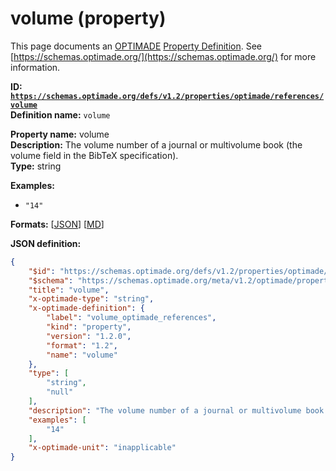 # volume (property)

This page documents an [OPTIMADE](https://www.optimade.org/) [Property Definition](https://schemas.optimade.org/#definitions). See [https://schemas.optimade.org/](https://schemas.optimade.org/) for more information.

**ID: [`https://schemas.optimade.org/defs/v1.2/properties/optimade/references/volume`](https://schemas.optimade.org/defs/v1.2/properties/optimade/references/volume.md)**  
**Definition name:** `volume`

**Property name:** volume  
**Description:** The volume number of a journal or multivolume book (the volume field in the BibTeX specification).  
**Type:** string  



**Examples:**

- `"14"`

**Formats:** [[JSON](volume.json)] [[MD](volume.md)]

**JSON definition:**

``` json
{
    "$id": "https://schemas.optimade.org/defs/v1.2/properties/optimade/references/volume",
    "$schema": "https://schemas.optimade.org/meta/v1.2/optimade/property_definition.json",
    "title": "volume",
    "x-optimade-type": "string",
    "x-optimade-definition": {
        "label": "volume_optimade_references",
        "kind": "property",
        "version": "1.2.0",
        "format": "1.2",
        "name": "volume"
    },
    "type": [
        "string",
        "null"
    ],
    "description": "The volume number of a journal or multivolume book (the volume field in the BibTeX specification).",
    "examples": [
        "14"
    ],
    "x-optimade-unit": "inapplicable"
}
```
